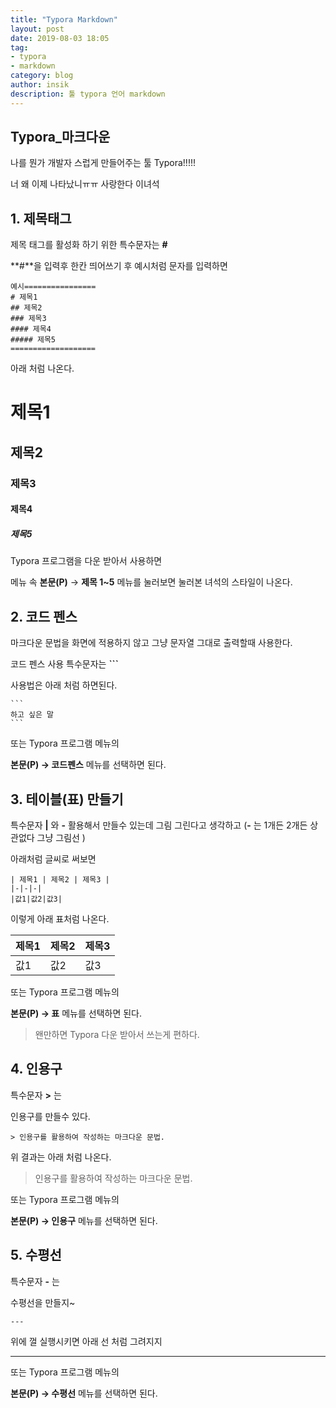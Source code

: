 ```yaml
---
title: "Typora Markdown"
layout: post
date: 2019-08-03 18:05
tag:
- typora
- markdown
category: blog
author: insik
description: 툴 typora 언어 markdown
---
```


## Typora_마크다운

나를 뭔가 개발자 스럽게 만들어주는 툴 Typora!!!!!

너 왜 이제 나타났니ㅠㅠ 사랑한다 이녀석



## 1. 제목태그

제목 태그를 활성화 하기 위한 특수문자는 **#** 

**#**을 입력후 한칸 띄어쓰기 후 예시처럼 문자를 입력하면

```
예시================
# 제목1
## 제목2
### 제목3
#### 제목4
##### 제목5
===================
```

아래 처럼 나온다.



# 제목1

## 제목2

### 제목3

#### 제목4

##### 제목5



Typora 프로그램을 다운 받아서 사용하면

메뉴 속 **본문(P)** → **제목 1~5** 메뉴를 눌러보면 눌러본 녀석의 스타일이 나온다.





## 2. 코드 펜스

마크다운 문법을 화면에 적용하지 않고 그냥 문자열 그대로 출력할때 사용한다.

코드 펜스 사용 특수문자는 **```** 

사용법은 아래 처럼 하면된다.

```
​```
하고 싶은 말
​```
```

또는 Typora 프로그램 메뉴의

**본문(P) → 코드펜스** 메뉴를 선택하면 된다.



## 3. 테이블(표) 만들기

특수문자 **|**  와  **-**  활용해서 만들수 있는데 그림 그린다고 생각하고  (**-** 는 1개든 2개든 상관없다 그냥 그림선 )

아래처럼 글씨로 써보면

```
| 제목1 | 제목2 | 제목3 |
|-|-|-|
|값1|값2|값3|
```



이렇게 아래 표처럼 나온다. 

| 제목1 | 제목2 | 제목3 |
| ----- | ----- | ----- |
| 값1   | 값2   | 값3   |

또는 Typora 프로그램 메뉴의

**본문(P) → 표** 메뉴를 선택하면 된다. 

> 왠만하면 Typora 다운 받아서 쓰는게 편하다.



## 4. 인용구

특수문자 **>** 는

인용구를 만들수 있다.

```
> 인용구를 활용하여 작성하는 마크다운 문법.
```

위 결과는 아래 처럼 나온다.

> 인용구를 활용하여 작성하는 마크다운 문법.

또는 Typora 프로그램 메뉴의

**본문(P) → 인용구** 메뉴를 선택하면 된다. 



## 5. 수평선

특수문자 **-**  는

수평선을 만들지~

```
---
```

위에 껄 실행시키면 아래 선 처럼 그려지지

------





또는 Typora 프로그램 메뉴의

**본문(P) → 수평선** 메뉴를 선택하면 된다. 





